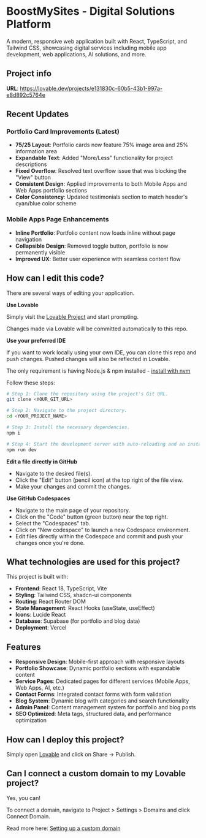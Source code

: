 # BoostMySites - Digital Solutions Platform

A modern, responsive web application built with React, TypeScript, and Tailwind CSS, showcasing digital services including mobile app development, web applications, AI solutions, and more.

## Project info

**URL**: https://lovable.dev/projects/e131830c-60b5-43b1-997a-e8d892c5764e

## Recent Updates

### Portfolio Card Improvements (Latest)
- **75/25 Layout**: Portfolio cards now feature 75% image area and 25% information area
- **Expandable Text**: Added "More/Less" functionality for project descriptions
- **Fixed Overflow**: Resolved text overflow issue that was blocking the "View" button
- **Consistent Design**: Applied improvements to both Mobile Apps and Web Apps portfolio sections
- **Color Consistency**: Updated testimonials section to match header's cyan/blue color scheme

### Mobile Apps Page Enhancements
- **Inline Portfolio**: Portfolio content now loads inline without page navigation
- **Collapsible Design**: Removed toggle button, portfolio is now permanently visible
- **Improved UX**: Better user experience with seamless content flow

## How can I edit this code?

There are several ways of editing your application.

**Use Lovable**

Simply visit the [Lovable Project](https://lovable.dev/projects/e131830c-60b5-43b1-997a-e8d892c5764e) and start prompting.

Changes made via Lovable will be committed automatically to this repo.

**Use your preferred IDE**

If you want to work locally using your own IDE, you can clone this repo and push changes. Pushed changes will also be reflected in Lovable.

The only requirement is having Node.js & npm installed - [install with nvm](https://github.com/nvm-sh/nvm#installing-and-updating)

Follow these steps:

```sh
# Step 1: Clone the repository using the project's Git URL.
git clone <YOUR_GIT_URL>

# Step 2: Navigate to the project directory.
cd <YOUR_PROJECT_NAME>

# Step 3: Install the necessary dependencies.
npm i

# Step 4: Start the development server with auto-reloading and an instant preview.
npm run dev
```

**Edit a file directly in GitHub**

- Navigate to the desired file(s).
- Click the "Edit" button (pencil icon) at the top right of the file view.
- Make your changes and commit the changes.

**Use GitHub Codespaces**

- Navigate to the main page of your repository.
- Click on the "Code" button (green button) near the top right.
- Select the "Codespaces" tab.
- Click on "New codespace" to launch a new Codespace environment.
- Edit files directly within the Codespace and commit and push your changes once you're done.

## What technologies are used for this project?

This project is built with:

- **Frontend**: React 18, TypeScript, Vite
- **Styling**: Tailwind CSS, shadcn-ui components
- **Routing**: React Router DOM
- **State Management**: React Hooks (useState, useEffect)
- **Icons**: Lucide React
- **Database**: Supabase (for portfolio and blog data)
- **Deployment**: Vercel

## Features

- **Responsive Design**: Mobile-first approach with responsive layouts
- **Portfolio Showcase**: Dynamic portfolio sections with expandable content
- **Service Pages**: Dedicated pages for different services (Mobile Apps, Web Apps, AI, etc.)
- **Contact Forms**: Integrated contact forms with form validation
- **Blog System**: Dynamic blog with categories and search functionality
- **Admin Panel**: Content management system for portfolio and blog posts
- **SEO Optimized**: Meta tags, structured data, and performance optimization

## How can I deploy this project?

Simply open [Lovable](https://lovable.dev/projects/e131830c-60b5-43b1-997a-e8d892c5764e) and click on Share -> Publish.

## Can I connect a custom domain to my Lovable project?

Yes, you can!

To connect a domain, navigate to Project > Settings > Domains and click Connect Domain.

Read more here: [Setting up a custom domain](https://docs.lovable.dev/tips-tricks/custom-domain#step-by-step-guide)
